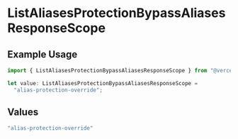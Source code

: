 # ListAliasesProtectionBypassAliasesResponseScope

## Example Usage

```typescript
import { ListAliasesProtectionBypassAliasesResponseScope } from "@vercel/sdk/models/listaliasesop.js";

let value: ListAliasesProtectionBypassAliasesResponseScope =
  "alias-protection-override";
```

## Values

```typescript
"alias-protection-override"
```
